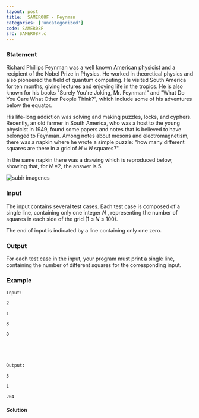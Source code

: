 ```yaml
---
layout: post
title:  SAMER08F - Feynman
categories: ['uncategorized']
code: SAMER08F
src: SAMER08F.c
---
```


### **Statement**

Richard Phillips Feynman was a well known American physicist and a recipient
of the Nobel Prize in Physics. He worked in theoretical physics and also
pioneered the field of quantum computing. He visited South America for ten
months, giving lectures and enjoying life in the tropics. He is also known for
his books "Surely You're Joking, Mr. Feynman!" and "What Do You Care What
Other People Think?", which include some of his adventures below the equator.

His life-long addiction was solving and making puzzles, locks, and cyphers.
Recently, an old farmer in South America, who was a host to the young
physicist in 1949, found some papers and notes that is believed to have
belonged to Feynman. Among notes about mesons and electromagnetism, there was
a napkin where he wrote a simple puzzle: "how many different squares are there
in a grid of _N_ × _N_ squares?".

In the same napkin there was a drawing which is reproduced below, showing
that, for _N_ =2, the answer is 5.  

![subir imagenes](../../../content/disatoba:feynman.gif)

### Input

The input contains several test cases. Each test case is composed of a single
line, containing only one integer _N_ , representing the number of squares in
each side of the grid (1 ≤ _N_ ≤ 100).

The end of input is indicated by a line containing only one zero.

### Output

For each test case in the input, your program must print a single line,
containing the number of different squares for the corresponding input.

### Example

    
    
    Input:
    2
    1
    8
    0
    
    
    Output:
    5
    1
    204
    
    



#### **Solution**



